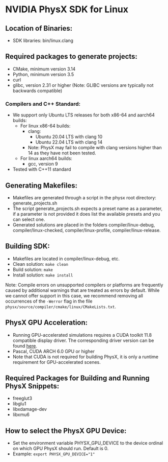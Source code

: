 
# NVIDIA PhysX SDK for Linux

## Location of Binaries:

* SDK libraries: bin/linux.clang

## Required packages to generate projects:

* CMake, minimum version 3.14
* Python, minimum version 3.5
* curl
* glibc, version 2.31 or higher (Note: GLIBC versions are typically not backwards compatible)

### Compilers and C++ Standard:
  * We support only Ubuntu LTS releases for both x86-64 and aarch64 builds:
    * For linux x86-64 builds:
      * clang:
        * Ubuntu 20.04 LTS with clang 10
        * Ubuntu 22.04 LTS with clang 14 
      * Note: PhysX may fail to compile with clang versions higher than 14 as they have not been tested.
    * For linux aarch64 builds:
      * gcc, version 9
  * Tested with C++11 standard

## Generating Makefiles:

* Makefiles are generated through a script in the physx root directory: generate_projects.sh
* The script generate_projects.sh expects a preset name as a parameter, if a parameter is not provided it does list the available presets and you can select one.
* Generated solutions are placed in the folders compiler/linux-debug, compiler/linux-checked, compiler/linux-profile, compiler/linux-release.

## Building SDK:

* Makefiles are located in compiler/linux-debug, etc.
* Clean solution: `make clean`
* Build solution: `make`
* Install solution: `make install`

Note:
Compile errors on unsupported compilers or platforms are frequently caused by additional warnings that are treated as errors by default. While we cannot offer support in this case, we recommend removing all occurrences of the `-Werror` flag in the file `physx/source/compiler/cmake/linux/CMakeLists.txt`.

## PhysX GPU Acceleration:

* Running GPU-accelerated simulations requires a CUDA toolkit 11.8 compatible display driver. The corresponding driver version can be found [here](https://docs.nvidia.com/cuda/cuda-toolkit-release-notes/index.html#cuda-major-component-versions__table-cuda-toolkit-driver-versions).
* Pascal, CUDA ARCH 6.0 GPU or higher
* Note that CUDA is not required for building PhysX, it is only a runtime requirement for GPU-accelerated scenes.

## Required Packages for Building and Running PhysX Snippets:

* freeglut3
* libglu1
* libxdamage-dev
* libxmu6

## How to select the PhysX GPU Device:

* Set the environment variable PHYSX_GPU_DEVICE to the device ordinal on which GPU PhysX should run. Default is 0.
* Example: `export PHYSX_GPU_DEVICE="1"`
